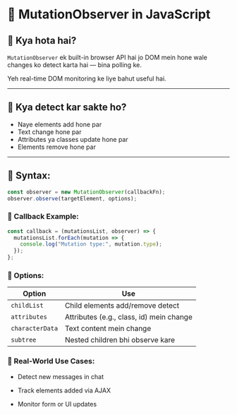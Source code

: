  # 🔄 MutationObserver in JavaScript

## 🔹 Kya hota hai?
`MutationObserver` ek built-in browser API hai jo DOM mein hone wale changes ko detect karta hai — bina polling ke.

Yeh real-time DOM monitoring ke liye bahut useful hai.

---

## 🔹 Kya detect kar sakte ho?
- Naye elements add hone par
- Text change hone par
- Attributes ya classes update hone par
- Elements remove hone par

---

## 🔹 Syntax:
```js
const observer = new MutationObserver(callbackFn);
observer.observe(targetElement, options);
```
### 🔹 Callback Example:
```js
const callback = (mutationsList, observer) => {
  mutationsList.forEach(mutation => {
    console.log("Mutation type:", mutation.type);
  });
};
```
### 🔹 Options:
| Option          | Use                                      |
| --------------- | ---------------------------------------- |
| `childList`     | Child elements add/remove detect         |
| `attributes`    | Attributes (e.g., class, id) mein change |
| `characterData` | Text content mein change                 |
| `subtree`       | Nested children bhi observe kare         |

### 🔹 Real-World Use Cases:
- Detect new messages in chat

- Track elements added via AJAX

- Monitor form or UI updates

